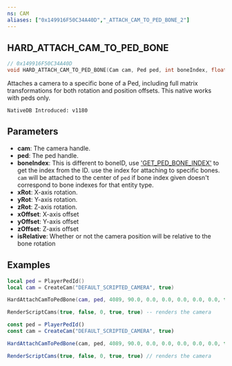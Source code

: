 ```yaml
---
ns: CAM
aliases: ["0x149916F50C34A40D","_ATTACH_CAM_TO_PED_BONE_2"]
---
```

## HARD_ATTACH_CAM_TO_PED_BONE

```c
// 0x149916F50C34A40D
void HARD_ATTACH_CAM_TO_PED_BONE(Cam cam, Ped ped, int boneIndex, float xRot, float yRot, float zRot, float xOffset, float yOffset, float zOffset, BOOL isRelative);
```

Attaches a camera to a specific bone of a Ped, including full matrix transformations for both rotation and position offsets.
This native works with peds only.

```
NativeDB Introduced: v1180
```

## Parameters
* **cam**: The camera handle.
* **ped**: The ped handle.
* **boneIndex**: This is different to boneID, use ['GET_PED_BONE_INDEX'](#_0x3F428D08BE5AAE31) to get the index from the ID. use the index for attaching to specific bones. ```cam``` will be attached to the center of ```ped``` if bone index given doesn't correspond to bone indexes for that entity type.
* **xRot**: X-axis rotation.
* **yRot**: Y-axis rotation.
* **zRot**: Z-axis rotation.
* **xOffset**: X-axis offset
* **yOffset**: Y-axis offset
* **zOffset**: Z-axis offset
* **isRelative**: Whether or not the camera position will be relative to the bone rotation

## Examples

```lua
local ped = PlayerPedId()
local cam = CreateCam("DEFAULT_SCRIPTED_CAMERA", true)

HardAttachCamToPedBone(cam, ped, 4089, 90.0, 0.0, 0.0, 0.0, 0.0, 0.0, true) -- attach it to a finger on the left hand and rotates it 90 degrees on the X-axis

RenderScriptCams(true, false, 0, true, true) -- renders the camera

```

```js
const ped = PlayerPedId()
const cam = CreateCam("DEFAULT_SCRIPTED_CAMERA", true)

HardAttachCamToPedBone(cam, ped, 4089, 90.0, 0.0, 0.0, 0.0, 0.0, 0.0, true) // attach it to a finger on the left hand and rotates it 90 degrees on the X-axis

RenderScriptCams(true, false, 0, true, true) // renders the camera

```
